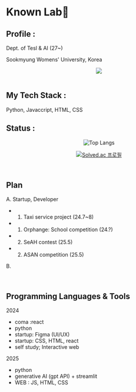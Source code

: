 # Known Lab🍎

## Profile : 
Dept. of Tesl & AI (27~)

Sookmyung Womens' University, Korea

<div align="center">
  <a href="mailto:hzsdiary61@gmail.com"><img src="https://img.shields.io/badge/Gmail-EA4335?style=for-the-badge&logo=Gmail&logoColor=white" /></a>
</div>
</br>
  
## My Tech Stack :
Python, Javaccript, HTML, CSS


## Status :
<div align="center">

![Top Langs](https://github-readme-stats.vercel.app/api/top-langs/?username=knana6)

[![Solved.ac
프로필](http://mazassumnida.wtf/api/generate_badge?boj=known)](https://solved.ac/profile/known)

</div>
</br>

## Plan 
A. Startup, Developer
- 1. Taxi service project (24.7~8)
- 1. Orphange: School competition (24.?)
- 2. SeAH contest (25.5)
- 2. ASAN competition (25.5)
     
B. 



</div>
</br>

## Programming Languages & Tools
2024
- coma :react
- python
- startup: Figma (UI/UX)
- startup: CSS, HTML, react
- self study; Interactive web
  
2025
- python
- generative AI (gpt API) + streamlit
- WEB : JS, HTML, CSS

<!--
**adorahelen/adorahelen** is a ✨ _special_ ✨ repository because its `README.md` (this file) appears on your GitHub profile.

Here are some ideas to get you started:

- 🔭 I’m currently working on ...
- 🌱 I’m currently learning ...
- 👯 I’m looking to collaborate on ...
- 🤔 I’m looking for help with ...
- 💬 Ask me about ...
- 📫 How to reach me: ...
- 😄 Pronouns: ...
- ⚡ Fun fact: ...
-->
